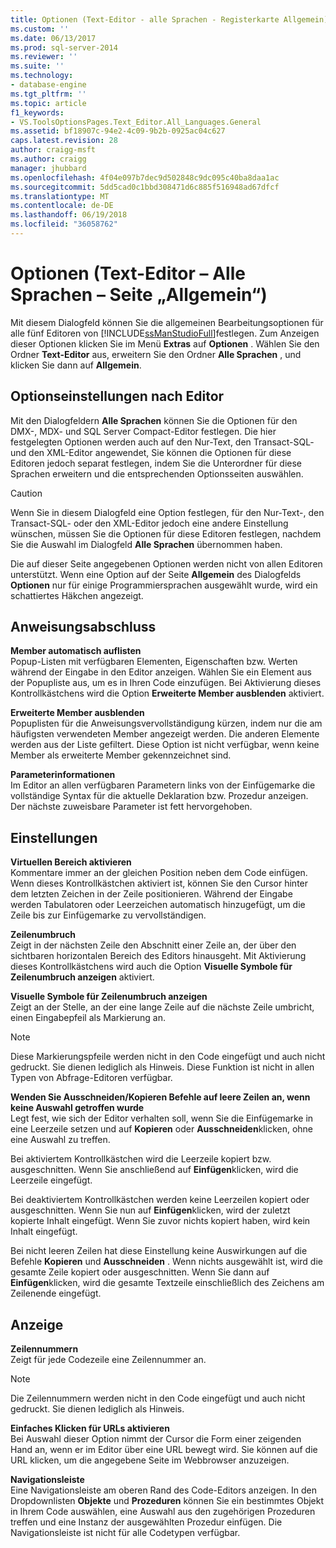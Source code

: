 ```yaml
---
title: Optionen (Text-Editor - alle Sprachen - Registerkarte Allgemein) | Microsoft Docs
ms.custom: ''
ms.date: 06/13/2017
ms.prod: sql-server-2014
ms.reviewer: ''
ms.suite: ''
ms.technology:
- database-engine
ms.tgt_pltfrm: ''
ms.topic: article
f1_keywords:
- VS.ToolsOptionsPages.Text_Editor.All_Languages.General
ms.assetid: bf18907c-94e2-4c09-9b2b-0925ac04c627
caps.latest.revision: 28
author: craigg-msft
ms.author: craigg
manager: jhubbard
ms.openlocfilehash: 4f04e097b7dec9d502848c9dc095c40ba8daa1ac
ms.sourcegitcommit: 5dd5cad0c1bbd308471d6c885f516948ad67dfcf
ms.translationtype: MT
ms.contentlocale: de-DE
ms.lasthandoff: 06/19/2018
ms.locfileid: "36058762"
---
```

# <a name="options-text-editor---all-languages---general-page"></a>Optionen (Text-Editor – Alle Sprachen – Seite „Allgemein“)
  Mit diesem Dialogfeld können Sie die allgemeinen Bearbeitungsoptionen für alle fünf Editoren von [!INCLUDE[ssManStudioFull](../includes/ssmanstudiofull-md.md)]festlegen. Zum Anzeigen dieser Optionen klicken Sie im Menü **Extras** auf **Optionen** . Wählen Sie den Ordner **Text-Editor** aus, erweitern Sie den Ordner **Alle Sprachen** , und klicken Sie dann auf **Allgemein**.  
  
## <a name="option-settings-by-editor"></a>Optionseinstellungen nach Editor  
 Mit den Dialogfeldern **Alle Sprachen** können Sie die Optionen für den DMX-, MDX- und SQL Server Compact-Editor festlegen. Die hier festgelegten Optionen werden auch auf den Nur-Text, den Transact-SQL- und den XML-Editor angewendet, Sie können die Optionen für diese Editoren jedoch separat festlegen, indem Sie die Unterordner für diese Sprachen erweitern und die entsprechenden Optionsseiten auswählen.  
  
> [!CAUTION]  
>  Wenn Sie in diesem Dialogfeld eine Option festlegen, für den Nur-Text-, den Transact-SQL- oder den XML-Editor jedoch eine andere Einstellung wünschen, müssen Sie die Optionen für diese Editoren festlegen, nachdem Sie die Auswahl im Dialogfeld **Alle Sprachen** übernommen haben.  
  
 Die auf dieser Seite angegebenen Optionen werden nicht von allen Editoren unterstützt. Wenn eine Option auf der Seite **Allgemein** des Dialogfelds **Optionen** nur für einige Programmiersprachen ausgewählt wurde, wird ein schattiertes Häkchen angezeigt.  
  
## <a name="statement-completion"></a>Anweisungsabschluss  
 **Member automatisch auflisten**  
 Popup-Listen mit verfügbaren Elementen, Eigenschaften bzw. Werten während der Eingabe in den Editor anzeigen. Wählen Sie ein Element aus der Popupliste aus, um es in Ihren Code einzufügen. Bei Aktivierung dieses Kontrollkästchens wird die Option **Erweiterte Member ausblenden** aktiviert.  
  
 **Erweiterte Member ausblenden**  
 Popuplisten für die Anweisungsvervollständigung kürzen, indem nur die am häufigsten verwendeten Member angezeigt werden. Die anderen Elemente werden aus der Liste gefiltert. Diese Option ist nicht verfügbar, wenn keine Member als erweiterte Member gekennzeichnet sind.  
  
 **Parameterinformationen**  
 Im Editor an allen verfügbaren Parametern links von der Einfügemarke die vollständige Syntax für die aktuelle Deklaration bzw. Prozedur anzeigen. Der nächste zuweisbare Parameter ist fett hervorgehoben.  
  
## <a name="settings"></a>Einstellungen  
 **Virtuellen Bereich aktivieren**  
 Kommentare immer an der gleichen Position neben dem Code einfügen. Wenn dieses Kontrollkästchen aktiviert ist, können Sie den Cursor hinter dem letzten Zeichen in der Zeile positionieren. Während der Eingabe werden Tabulatoren oder Leerzeichen automatisch hinzugefügt, um die Zeile bis zur Einfügemarke zu vervollständigen.  
  
 **Zeilenumbruch**  
 Zeigt in der nächsten Zeile den Abschnitt einer Zeile an, der über den sichtbaren horizontalen Bereich des Editors hinausgeht. Mit Aktivierung dieses Kontrollkästchens wird auch die Option **Visuelle Symbole für Zeilenumbruch anzeigen** aktiviert.  
  
 **Visuelle Symbole für Zeilenumbruch anzeigen**  
 Zeigt an der Stelle, an der eine lange Zeile auf die nächste Zeile umbricht, einen Eingabepfeil als Markierung an.  
  
> [!NOTE]  
>  Diese Markierungspfeile werden nicht in den Code eingefügt und auch nicht gedruckt. Sie dienen lediglich als Hinweis. Diese Funktion ist nicht in allen Typen von Abfrage-Editoren verfügbar.  
  
 **Wenden Sie Ausschneiden/Kopieren Befehle auf leere Zeilen an, wenn keine Auswahl getroffen wurde**  
 Legt fest, wie sich der Editor verhalten soll, wenn Sie die Einfügemarke in eine Leerzeile setzen und auf **Kopieren** oder **Ausschneiden**klicken, ohne eine Auswahl zu treffen.  
  
 Bei aktiviertem Kontrollkästchen wird die Leerzeile kopiert bzw. ausgeschnitten. Wenn Sie anschließend auf **Einfügen**klicken, wird die Leerzeile eingefügt.  
  
 Bei deaktiviertem Kontrollkästchen werden keine Leerzeilen kopiert oder ausgeschnitten. Wenn Sie nun auf **Einfügen**klicken, wird der zuletzt kopierte Inhalt eingefügt. Wenn Sie zuvor nichts kopiert haben, wird kein Inhalt eingefügt.  
  
 Bei nicht leeren Zeilen hat diese Einstellung keine Auswirkungen auf die Befehle **Kopieren** und **Ausschneiden** . Wenn nichts ausgewählt ist, wird die gesamte Zeile kopiert oder ausgeschnitten. Wenn Sie dann auf **Einfügen**klicken, wird die gesamte Textzeile einschließlich des Zeichens am Zeilenende eingefügt.  
  
## <a name="display"></a>Anzeige  
 **Zeilennummern**  
 Zeigt für jede Codezeile eine Zeilennummer an.  
  
> [!NOTE]  
>  Die Zeilennummern werden nicht in den Code eingefügt und auch nicht gedruckt. Sie dienen lediglich als Hinweis.  
  
 **Einfaches Klicken für URLs aktivieren**  
 Bei Auswahl dieser Option nimmt der Cursor die Form einer zeigenden Hand an, wenn er im Editor über eine URL bewegt wird. Sie können auf die URL klicken, um die angegebene Seite im Webbrowser anzuzeigen.  
  
 **Navigationsleiste**  
 Eine Navigationsleiste am oberen Rand des Code-Editors anzeigen. In den Dropdownlisten **Objekte** und **Prozeduren** können Sie ein bestimmtes Objekt in Ihrem Code auswählen, eine Auswahl aus den zugehörigen Prozeduren treffen und eine Instanz der ausgewählten Prozedur einfügen. Die Navigationsleiste ist nicht für alle Codetypen verfügbar.  
  
  